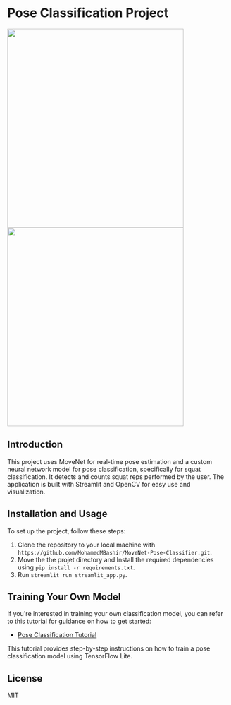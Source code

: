 # Pose Classification Project

<p float="left">
  <img src="https://i.imgur.com/r5skk8r.png" width="400" height="450"/>
  <img src="https://i.imgur.com/7ODrwxS.png" width="400" height="450"/> 
</p>

## Introduction
This project uses MoveNet for real-time pose estimation and a custom neural network model for pose classification, specifically for squat classification. It detects and counts squat reps performed by the user. The application is built with Streamlit and OpenCV for easy use and visualization.

## Installation and Usage
To set up the project, follow these steps:
1. Clone the repository to your local machine with `https://github.com/MohamedMBashir/MoveNet-Pose-Classifier.git`.
2. Move the the projet directory and Install the required dependencies using `pip install -r requirements.txt`.
3. Run `streamlit run streamlit_app.py`.

## Training Your Own Model
If you're interested in training your own classification model, you can refer to this tutorial for guidance on how to get started:
- [Pose Classification Tutorial](https://github.com/tensorflow/tensorflow/blob/master/tensorflow/lite/g3doc/tutorials/pose_classification.ipynb)

This tutorial provides step-by-step instructions on how to train a pose classification model using TensorFlow Lite.


## License
MIT
